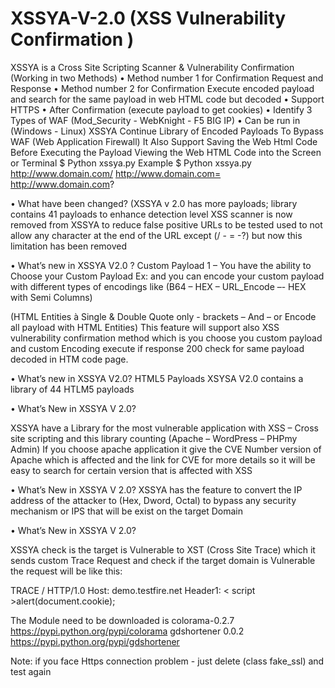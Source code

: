 # XSSYA-V-2.0 (XSS Vulnerability Confirmation )


XSSYA is a Cross Site Scripting Scanner & Vulnerability Confirmation (Working in two Methods)
• Method number 1 for Confirmation Request and Response
• Method number 2 for Confirmation Execute encoded payload and search for the same payload in web HTML code but decoded
• Support HTTPS
• After Confirmation (execute payload to get cookies)
• Identify 3 Types of WAF (Mod_Security - WebKnight - F5 BIG IP)
• Can be run in (Windows - Linux)
XSSYA Continue Library of Encoded Payloads To Bypass WAF (Web Application Firewall) It Also Support Saving the Web Html Code Before Executing the Payload Viewing the Web HTML Code into the Screen or Terminal
$ Python xssya.py
Example
$ Python xssya.py
http://www.domain.com/
 http://www.domain.com= http://www.domain.com?


• What have been changed?
(XSSYA v 2.0 has more payloads; library contains 41 payloads to enhance detection level
XSS scanner is now removed from XSSYA to reduce false positive
URLs to be tested used to not allow any character at the end of the URL except (/ - = -?) but now this limitation has been removed


• What’s new in XSSYA V2.0 ? 
Custom Payload 
1 – You have the ability to Choose your Custom Payload Ex: and you can encode your custom payload with different types of encodings like (B64 – HEX – URL_Encode –- HEX with Semi Columns) 

(HTML Entities à Single & Double Quote only - brackets – And – or Encode all payload with HTML Entities) 
This feature will support also XSS vulnerability confirmation method which is you choose you custom payload 
and custom Encoding execute if response 200 check for same payload decoded in HTM code page. 

• What’s new in XSSYA V2.0? 
HTML5 Payloads 
XSYSA V2.0 contains a library of 44 HTLM5 payloads

• What’s New in XSSYA V 2.0? 

XSSYA have a Library for the most vulnerable application with XSS – Cross site scripting and this library counting 
(Apache – WordPress – PHPmy Admin) If you choose apache application it give the CVE Number version of Apache
which is affected and the link for CVE for more details so it will be easy to search for certain version 
that is affected with XSS 

• What’s New in XSSYA V 2.0? 
XSSYA has the feature to convert the IP address of the attacker to (Hex, Dword, Octal) to bypass any security mechanism 
or IPS that will be exist 
on the target Domain 


• What’s New in XSSYA V 2.0?

XSSYA check is the target is Vulnerable to XST (Cross Site Trace) which it sends custom Trace Request 
and check if the target domain is Vulnerable the request will be like this: 

TRACE / HTTP/1.0 
Host: demo.testfire.net 
Header1: < script >alert(document.cookie);


The Module need to be downloaded is
 colorama-0.2.7 https://pypi.python.org/pypi/colorama
gdshortener 0.0.2 https://pypi.python.org/pypi/gdshortener 

Note: if you face Https connection problem - just delete (class fake_ssl) and test again
